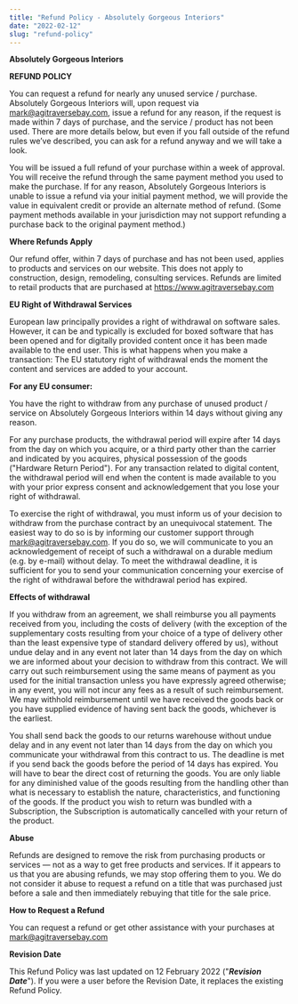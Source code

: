 ```yaml
---
title: "Refund Policy - Absolutely Gorgeous Interiors"
date: "2022-02-12"
slug: "refund-policy"
---
```


**Absolutely Gorgeous Interiors**

**REFUND POLICY**

You can request a refund for nearly any unused service / purchase. Absolutely Gorgeous Interiors will, upon request via mark@agitraversebay.com, issue a refund for any reason, if the request is made within 7 days of purchase, and the service / product has not been used. There are more details below, but even if you fall outside of the refund rules we’ve described, you can ask for a refund anyway and we will take a look.

You will be issued a full refund of your purchase within a week of approval. You will receive the refund through the same payment method you used to make the purchase. If for any reason, Absolutely Gorgeous Interiors is unable to issue a refund via your initial payment method, we will provide the value in equivalent credit or provide an alternate method of refund. (Some payment methods available in your jurisdiction may not support refunding a purchase back to the original payment method.)

**Where Refunds Apply**

Our refund offer, within 7 days of purchase and has not been used, applies to products and services on our website.  This does not apply to construction, design, remodeling, consulting services.  Refunds are limited to retail products that are purchased at https://www.agitraversebay.com

**EU Right of Withdrawal Services**

European law principally provides a right of withdrawal on software sales. However, it can be and typically is excluded for boxed software that has been opened and for digitally provided content once it has been made available to the end user. This is what happens when you make a transaction: The EU statutory right of withdrawal ends the moment the content and services are added to your account.

**For any EU consumer:**

You have the right to withdraw from any purchase of unused product / service on Absolutely Gorgeous Interiors within 14 days without giving any reason.

For any purchase products, the withdrawal period will expire after 14 days from the day on which you acquire, or a third party other than the carrier and indicated by you acquires, physical possession of the goods ("Hardware Return Period"). For any transaction related to digital content, the withdrawal period will end when the content is made available to you with your prior express consent and acknowledgement that you lose your right of withdrawal.

To exercise the right of withdrawal, you must inform us of your decision to withdraw from the purchase contract by an unequivocal statement. The easiest way to do so is by informing our customer support through mark@agitraversebay.com. If you do so, we will communicate to you an acknowledgement of receipt of such a withdrawal on a durable medium (e.g. by e-mail) without delay. To meet the withdrawal deadline, it is sufficient for you to send your communication concerning your exercise of the right of withdrawal before the withdrawal period has expired.

**Effects of withdrawal**

If you withdraw from an agreement, we shall reimburse you all payments received from you, including the costs of delivery (with the exception of the supplementary costs resulting from your choice of a type of delivery other than the least expensive type of standard delivery offered by us), without undue delay and in any event not later than 14 days from the day on which we are informed about your decision to withdraw from this contract. We will carry out such reimbursement using the same means of payment as you used for the initial transaction unless you have expressly agreed otherwise; in any event, you will not incur any fees as a result of such reimbursement. We may withhold reimbursement until we have received the goods back or you have supplied evidence of having sent back the goods, whichever is the earliest.

You shall send back the goods to our returns warehouse without undue delay and in any event not later than 14 days from the day on which you communicate your withdrawal from this contract to us. The deadline is met if you send back the goods before the period of 14 days has expired. You will have to bear the direct cost of returning the goods. You are only liable for any diminished value of the goods resulting from the handling other than what is necessary to establish the nature, characteristics, and functioning of the goods. If the product you wish to return was bundled with a Subscription, the Subscription is automatically cancelled with your return of the product.

**Abuse**

Refunds are designed to remove the risk from purchasing products or services — not as a way to get free products and services. If it appears to us that you are abusing refunds, we may stop offering them to you. We do not consider it abuse to request a refund on a title that was purchased just before a sale and then immediately rebuying that title for the sale price.

**How to Request a Refund**

You can request a refund or get other assistance with your purchases at mark@agitraversebay.com

**Revision Date**

This Refund Policy was last updated on 12 February 2022 ("**_Revision Date_**"). If you were a user before the Revision Date, it replaces the existing Refund Policy.

 

 
